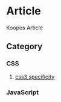 # Article

Koopos Article

## Category

### CSS
1. [css3 specificity](/source/_posts/specificity.md)

### JavaScript

